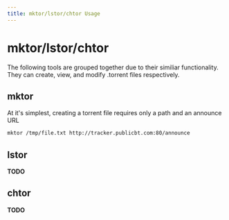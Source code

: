 ```yaml
---
title: mktor/lstor/chtor Usage
---
```

# mktor/lstor/chtor

The following tools are grouped together due to their similiar functionality. They can create, view, and modify .torrent files
respectively.

## mktor

At it's simplest, creating a torrent file requires only a path and an announce URL

```bash
mktor /tmp/file.txt http://tracker.publicbt.com:80/announce
```

## lstor

**TODO**

## chtor

**TODO**
